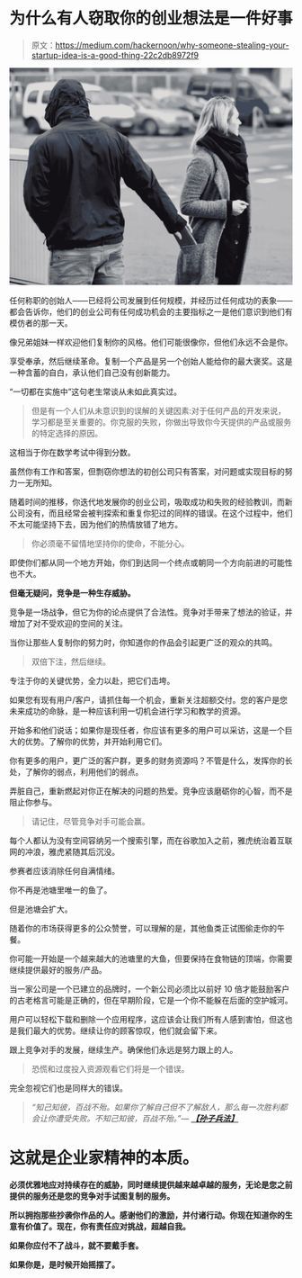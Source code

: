 # 为什么有人窃取你的创业想法是一件好事

> 原文：<https://medium.com/hackernoon/why-someone-stealing-your-startup-idea-is-a-good-thing-22c2db8972f9>

![](img/05d185c4d281c5c2c75f4655b7c20772.png)

任何称职的创始人——已经将公司发展到任何规模，并经历过任何成功的表象——都会告诉你，他们的创业公司有任何成功机会的主要指标之一是他们意识到他们有模仿者的那一天。

像兄弟姐妹一样欢迎他们复制你的风格。他们可能很像你，但他们永远不会是你。

享受奉承，然后继续革命。复制一个产品是另一个创始人能给你的最大褒奖。这是一种含蓄的自白，承认他们自己没有创新能力。

“一切都在实施中”这句老生常谈从未如此真实过。

> 但是有一个人们从未意识到的误解的关键因素:对于任何产品的开发来说，学习都是至关重要的。你克服的失败，你做出导致你今天提供的产品或服务的特定选择的原因。

这相当于你在数学考试中得到分数。

虽然你有工作和答案，但剽窃你想法的初创公司只有答案，对问题或实现目标的努力一无所知。

随着时间的推移，你迭代地发展你的创业公司，吸取成功和失败的经验教训，而新公司没有，而且经常会被判探索和重复你犯过的同样的错误。在这个过程中，他们不太可能坚持下去，因为他们的热情放错了地方。

> 你必须毫不留情地坚持你的使命，不能分心。

即使你们都从同一个地方开始，你们到达同一个终点或朝同一个方向前进的可能性也不大。

**但毫无疑问，竞争是一种生存威胁。**

竞争是一场战争，但它为你的论点提供了合法性。竞争对手带来了想法的验证，并增加了对不受欢迎的空间的关注。

当你让那些人复制你的努力时，你知道你的作品会引起更广泛的观众的共鸣。

> 双倍下注，然后继续。

专注于你的关键优势，全力以赴，把它们击垮。

如果您有现有用户/客户，请抓住每一个机会，重新关注超额交付。您的客户是您未来成功的命脉，是一种应该利用一切机会进行学习和教学的资源。

开始多和他们说话；如果你是现任者，你应该有更多的用户可以采访，这是一个巨大的优势。了解你的优势，并开始利用它们。

你有更多的用户，更广泛的客户群，更多的财务资源吗？不管是什么，发挥你的长处，了解你的弱点，利用他们的弱点。

弄脏自己，重新燃起对你正在解决的问题的热爱。竞争应该磨砺你的心智，而不是阻止你参与。

> 请记住，尽管竞争对手可能会赢。

每个人都认为没有空间容纳另一个搜索引擎，而在谷歌加入之前，雅虎统治着互联网的冲浪，雅虎紧随其后沉没。

参赛者应该消除任何自满情绪。

你不再是池塘里唯一的鱼了。

但是池塘会扩大。

随着你的市场获得更多的公众赞誉，可以理解的是，其他鱼类正试图偷走你的午餐。

你可能一开始是一个越来越大的池塘里的大鱼，但要保持在食物链的顶端，你需要继续提供最好的服务/产品。

当一家公司是一个已建立的品牌时，一个新公司必须比以前好 10 倍才能鼓励客户的古老格言可能是正确的，但在早期阶段，它是一个你不能躲在后面的空护城河。

用户可以轻松下载和删除一个应用程序，这应该会让我们所有人感到害怕，但这也是我们最大的优势。继续让你的顾客惊叹，他们就会留下来。

跟上竞争对手的发展，继续生产。确保他们永远是努力跟上的人。

> 恐慌和过度投入资源观看它们将是一个错误。

完全忽视它们也是同样大的错误。

> *“知己知彼，百战不殆。如果你了解自己但不了解敌人，那么每一次胜利都会让你遭受失败。不知己知彼，百战不殆。”―* [***【孙子兵法】***](http://www.goodreads.com/author/show/1771.Sun_Tzu)*[](http://www.goodreads.com/work/quotes/3200649)*

# **这就是企业家精神的本质。**

**必须优雅地应对持续存在的威胁，同时继续提供越来越卓越的服务，无论是您之前提供的服务还是您的竞争对手试图复制的服务。**

**所以拥抱那些抄袭你作品的人。感谢他们的激励，并付诸行动。你现在知道你的生意有价值了。现在，你有责任应对挑战，超越自我。**

**如果你应付不了战斗，就不要戴手套。**

**如果你是，是时候开始摇摆了。**